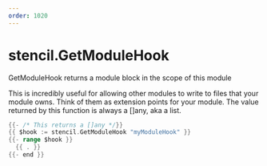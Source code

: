 ```yaml
---
order: 1020
---
```


<!-- Generated by tools/docgen. DO NOT EDIT. -->

# stencil.GetModuleHook

GetModuleHook returns a module block in the scope of this module

This is incredibly useful for allowing other modules to write to files
that your module owns. Think of them as extension points for your
module. The value returned by this function is always a []any, aka a
list.

```go
{{- /* This returns a []any */}}
{{ $hook := stencil.GetModuleHook "myModuleHook" }}
{{- range $hook }}
  {{ . }}
{{- end }}
```
